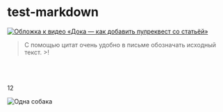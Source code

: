 # test-markdown

[![Обложка к видео «Дока — как добавить пулреквест со статьёй»](https://i3.ytimg.com/vi/y-_nXfKkI3w/hqdefault.jpg)](https://www.youtube.com/watch?v=y-_nXfKkI3w)


> С помощью цитат очень удобно в письме обозначать исходный текст. >!


[1]: https://doka.guide "Энциклопедия про web-dev"
[repo]: https://github.com/doka-guide "Репозиторий Доки"


 <br>
  <br>
   <br>
12


![Одна собака][1]

[1]: https://doka.guide/tools/markdown/demos/img/images/dog.svg "Собака смотрит влево"
